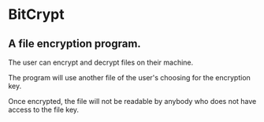 # BitCrypt
A file encryption program.
----------------------------------------
The user can encrypt and decrypt files on their machine.

The program will use another file of the user's choosing for the encryption key.

Once encrypted, the file will not be readable by anybody who does not have access to the file key.
